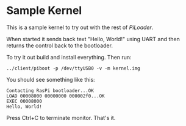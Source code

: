 Sample Kernel
============

This is a sample kernel to try out with the rest of *PiLoader*.

When started it sends back text "Hello, World!" using UART and then
returns the control back to the bootloader.

To try it out build and install everything. Then run:

    ../client/piboot -p /dev/ttyUSB0 -v -m kernel.img

You should see something like this:

    Contacting RasPi bootloader...OK
    LOAD 00008000 00000000 000002f0...OK
    EXEC 00008000
    Hello, World!

Press Ctrl+C to terminate monitor. That's it.

